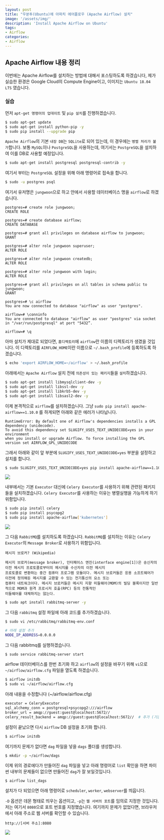 ```yaml
---
layout: post
title: "우분투(Ubuntu)에 아파치 에어플로우 (Apache Airflow) 설치"
image: '/assets/img/'
description: 'Install Apache Airflow on Ubuntu'
tags:
- Airflow
categories:
- Airflow
---
```


## Apache Airflow 내용 정리

이번에는 Apache Airflow를 설치하는 방법에 대해서 포스팅하도록 하겠습니다, 제가 실습한 환경은 Google Cloud의 Compute Engine이고,
이미지는 `Ubuntu 18.04 LTS` 였습니다.

### 실습

먼저 `apt-get 명령어의 업데이트` 및 `pip 설치`를 진행하겠습니다.

```bash
$ sudo apt-get update
$ sudo apt-get install python-pip -y
$ sudo pip install --upgrade pip
```

`Apache Airflow`의 기본 `내장 DB`는 `SQLite`로 되어 있는데, 이 경우에는 `병렬 처리가 불가`합니다.
보통 `MySQL`이나 `PostgreSQL`을 사용하는데, 여기서는 `PostgreSQL`을 설치하여 이를 DB로 사용할 예정입니다.

```bash
$ sudo apt-get install postgresql postgresql-contrib -y
```

여기서 부터는 `PostgreSQL` 설정을 위해 아래 명령어로 접속을 합니다.

```bash
$ sudo -u postgres psql
```

여기서 유저명은 `jungwoon`으로 하고 안에서 사용할 데이터베이스 명을 `airflow`로 하겠습니다.

```
postgres=# create role jungwoon;
CREATE ROLE

postgres=# create database airflow;
CREATE DATABASE

postgres=# grant all privileges on database airflow to jungwoon;
GRANT

postgres=# alter role jungwoon superuser;
ALTER ROLE

postgres=# alter role jungwoon createdb;
ALTER ROLE

postgres=# alter role jungwoon with login;
ALTER ROLE

postgres=# grant all privileges on all tables in schema public to jungwoon;
GRANT

postgres=# \c airflow
You are now connected to database "airflow" as user "postgres".

airflow=# \conninfo
You are connected to database "airflow" as user "postgres" via socket in "/var/run/postgresql" at port "5432”.

airflow=# \q
```

아마 설치가 제대로 되었다면, `홈디렉토리`에 `airflow`란 이름의 디렉토리가 생겼을 것입니다.
이 디렉토리를 `AIRFLOW_HOME`이란 이름으로 `~/.bash_profile`에 등록하도록 하겠습니다.

```bash
$ echo 'export AIRFLOW_HOME=~/airflow' > ~/.bash_profile
```

아래에서는 `Apache Airflow` 설치 전에 `의존성이 있는 패키지`들을 `설치`하겠습니다.

```bash
$ sudo apt-get install libmysqlclient-dev -y
$ sudo apt-get install libssl-dev -y
$ sudo apt-get install libkrb5-dev -y
$ sudo apt-get install libsasl2-dev -y
```

이제 본격적으로 `airflow`를 설치하겠습니다. 그냥 `sudo pip install apache-airflow==1.10.0` 를 하게되면 아래와 같은 에러가 나타납니다.

```
RuntimeError: By default one of Airflow's dependencies installs a GPL dependency (unidecode). 
To avoid this dependency set SLUGIFY_USES_TEXT_UNIDECODE=yes in your environment 
when you install or upgrade Airflow. To force installing the GPL version set AIRFLOW_GPL_UNIDECODE
```

그래서 아래와 같이 앞 부분에 `SLUGIFY_USES_TEXT_UNIDECODE=yes` 부분을 설정하고 설치를 합니다.

```bash
$ sudo SLUGIFY_USES_TEXT_UNIDECODE=yes pip install apache-airflow==1.10.0
```

![](https://upload.wikimedia.org/wikipedia/commons/thumb/1/19/Celery_logo.png/220px-Celery_logo.png)

내부에서는 기본 `Executor` 대신에 `Celery Executor`를 사용하기 위해 관련된 패키지들을 설치하겠습니다.
`Celery Executor`를 사용하는 이유는 병렬실행을 가능하게 하기 위함입니다.

```bash
$ sudo pip install celery
$ sudo pip install psycopg2
$ sudo pip install apache-airflow['kubernetes']
```

![](https://cdn-images-1.medium.com/max/725/1*UnYL-2r54_7AnEwQv0cVxA.png)

그 다음 `RabbitMQ`를 설치하도록 하겠습니다.
`RabbitMQ`를 설치하는 이유는 `Celery Executor`의 `Message Broker`로 사용하기 위함입니다.

```
메시지 브로커? (Wikipedia)

메시지 브로커(message broker), 인터페이스 엔진(interface engine[1])은 송신자의 이전 메시지 프로토콜로부터의 메시지를 수신자의 이전 메시지 
프로토콜로 변환하는 중간 컴퓨터 프로그램 모듈이다. 메시지 브로커들은 응용 소프트웨어가 이전에 정의해둔 메시지를 교환할 수 있는 전기통신의 요소 또는 
컴퓨터 네트워크이다. 메시지 브로커들은 메시지 지향 미들웨어(MOM)의 빌딩 블록이지만 일반적으로 MOM과 원격 프로시저 호출(RPC) 등의 전통적인 
미들웨어를 대체하지는 않는다.
```

```bash
$ sudo apt install rabbitmq-server -y
```

그 다음 `rabbitmq` 설정 파일에 아래 코드를 추가하겠습니다.

```bash
$ sudo vi /etc/rabbitmq/rabbitmq-env.conf

# 아래 설정 추가
NODE_IP_ADDRESS=0.0.0.0
```

그 다음 rabbitmq를 실행하겠습니다.

```bash
$ sudo service rabbitmq-server start
```

airflow 데이터베이스를 한번 초기화 하고 `airflow`의 설정을 바꾸기 위해 `vi`으로 `~/airflow/airflow.cfg` 파일을 열도록 하겠습니다. 

```bash
$ airflow initdb
$ sudo vi ~/airflow/airflow.cfg
```

아래 내용을 수정합니다 (~/airflow/airflow.cfg)

```bash
executor = CeleryExecutor
sql_alchemy_conn = postgresql+psycopg2:///airflow
broker_url = amqp://guest:guest@localhost:5672//
celery_result_backend = amqp://guest:guest@localhost:5672//  # 추가 (기존에 없음)
```

설정이 끝났으면 다시 `airflow` DB 설정을 초기화 합니다.

```bash
$ airflow initdb
```

여기까지 문제가 없다면 `dag` 파일을 넣을 `dags` 폴더를 생성합니다.

```bash
$ mkdir -p ~/airflow/dags
```

이제 위의 경로에다가 만들어진 `dag` 파일을 넣고 아래 명령어로 `list` 확인을 하면 파이썬 내부의 문제들이 없으면 만들어진 `dag`가 잘 보일것입니다.

```
$ airflow list_dags
```

설치가 다 되었으면 아래 명령어로 `scheduler`, `worker`, `webserver`를 띄웁니다.

`-D` 옵션은 데몬 형태로 띄우는 옵션이고, `-p`는 `웹 서버의 포트`를 임의로 지정한 것입니다. 저는 여기서 `8080`으로 포트 번호를 지정했습니다.
여기까지 문제가 없었다면, 브라우저에서 아래 주소로 웹 서버를 확인할 수 있습니다.

```
http://[서버 주소]:8080
```

![](https://cdn-images-1.medium.com/max/1800/1*1w2Nu9H9MYqk4bWVDFcdDg.png)

